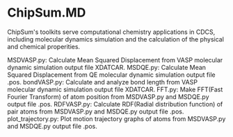 # ChipSum.MD
ChipSum's toolkits serve computational chemistry applications in CDCS, including molecular dynamics simulation and the calculation of the physical and chemical properities.

MSDVASP.py: Calculate Mean Squared Displacement from VASP molecular dynamic simulation output file XDATCAR.
MSDQE.py: Calculate Mean Squared Displacement from QE molecular dynamic simulation output file .pos.
bondVASP.py: Calculate and analyze bond length from VASP molecular dynamic simulation output file XDATCAR.
FFT.py: Make FFT(Fast Fourier Transform) of atom position from MSDVASP.py and MSDQE.py output file .pos.
RDFVASP.py: Calculate RDF(Radial distribution function) of pair atoms from MSDVASP.py and MSDQE.py output file .pos.
plot_trajectory.py: Plot motion trajectory graphs of atoms from MSDVASP.py and MSDQE.py output file .pos.

